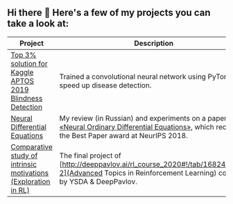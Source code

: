 ## Hi there 👋  Here's a few of my projects you can take a look at:

| Project | Description |
| ------- | --------------|
| [Top 3% solution for Kaggle APTOS 2019 Blindness Detection](https://github.com/MamatShamshiev/Kaggle-APTOS-2019-Blindness-Detection) | Trained a convolutional neural network using PyTorch to speed up disease detection. |
| [Neural Differential Equations](https://github.com/MamatShamshiev/Neural_Differential_Equations) | My review (in Russian) and experiments on a paper [«Neural Ordinary Differential Equations»](https://arxiv.org/pdf/1806.07366.pdf), which received the Best Paper award at NeurIPS 2018. |
| [Comparative study of intrinsic motivations (Exploration in RL)](https://github.com/vlad-filin/spinningup_curiousity) | The final project of [http://deeppavlov.ai/rl_course_2020#!/tab/168247558-2](Advanced Topics in Reinforcement Learning) course by YSDA & DeepPavlov. |

